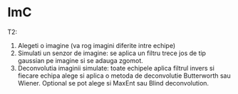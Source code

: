 # ImC


T2:

1. Alegeti o imagine (va rog imagini diferite intre echipe)
2. Simulati un senzor de imagine: se aplica un filtru trece jos de tip gaussian pe imagine si se adauga zgomot. 
3. Deconvolutia imaginii simulate: toate echipele aplica filtrul invers si fiecare echipa alege si aplica o metoda de deconvolutie Butterworth sau Wiener. Optional se pot alege si MaxEnt sau Blind deconvolution.
